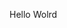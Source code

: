 Hello Wolrd

















































































































































































































































































































































































































































































































































































































































































































































































































































































































































































































































































































































































































































































































































































































































































































































































































































































































































































































































































































































































































































































































































































































































































































































































































































































































































































